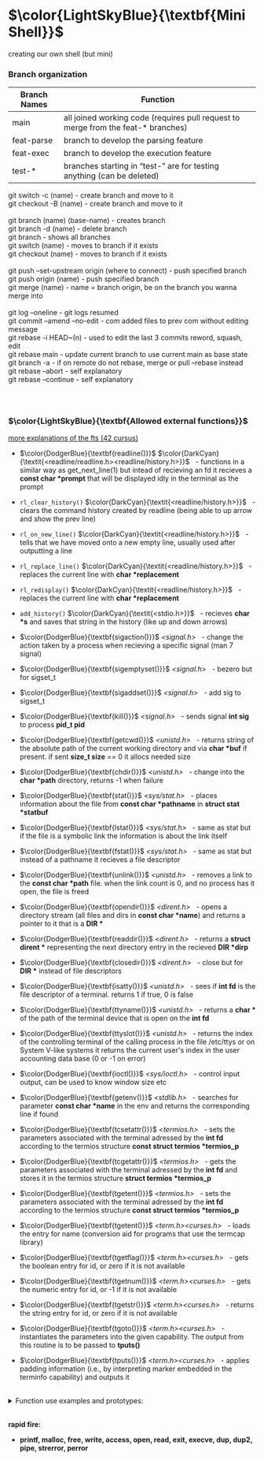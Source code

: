 # $\color{LightSkyBlue}{\textbf{Mini Shell}}$
creating our own shell (but mini)

### Branch organization
| Branch Names	| Function			|
| --------		| --------			|
| main			| all joined working code (requires pull request to merge from the feat-* branches)|
| feat-parse	| branch to develop the parsing feature		|
| feat-exec		| branch to develop the execution feature	|
| test-*		| branches starting in “test-” are for testing anything (can be deleted)	|

git switch -c (name) - create branch and move to it<br>
git checkout -B (name) - create branch and move to it<br>
<br>
git branch (name) (base-name) - creates branch<br>
git branch -d (name) - delete branch<br>
git branch - shows all branches<br>
git switch (name) - moves to branch if it exists<br>
git checkout (name) - moves to branch if it exists<br>
<br>
git push –set-upstream origin (where to connect) - push specified branch<br>
git push origin (name) - push specified branch<br>
git merge (name) - name = branch origin, be on the branch you wanna merge into<br>
<br>
git log –oneline - git logs resumed<br>
git commit –amend –no-edit - com added files to prev com without editing message<br>
git rebase -i HEAD~(n) - used to edit the last 3 commits
reword, squash, edit<br>
git rebase main - update current branch to use current main as base state<br>
git branch -a  - if on remote do not rebase, merge or pull –rebase instead<br>
git rebase –abort - self explanatory<br>
git rebase –continue - self explanatory<br>

### <br>
### $\color{LightSkyBlue}{\textbf{Allowed external functions}}$

[more explanations of the fts (42 cursus)](https://42-cursus.gitbook.io/guide/rank-03/minishell/functions)

* $\color{DodgerBlue}{\textbf{readline()}}$ $\color{DarkCyan}{\textit{<readline/readline.h><readline/history.h>}}$ &nbsp; - functions in a similar way as get_next_line(1) but intead of recieving an fd it recieves a **const char \*prompt** that will be displayed idly in the terminal as the prompt

* ```rl_clear_history()``` $\color{DarkCyan}{\textit{<readline/history.h>}}$ &nbsp; - clears the command history created by readline (being able to up arrow and show the prev line)

* ```rl_on_new_line()``` $\color{DarkCyan}{\textit{<readline/history.h>}}$ &nbsp; - tells that we have moved onto a new empty line, usually used after outputting a line

* ```rl_replace_line()``` $\color{DarkCyan}{\textit{<readline/history.h>}}$ &nbsp; - replaces the current line with **char \*replacement**

* ```rl_redisplay()``` $\color{DarkCyan}{\textit{<readline/history.h>}}$ &nbsp; - replaces the current line with **char \*replacement**

* ```add_history()``` $\color{DarkCyan}{\textit{<stdio.h>}}$ &nbsp; - recieves **char \*s** and saves that string in the history (like up and down arrows)

* $\color{DodgerBlue}{\textbf{sigaction()}}$ _<signal.h>_ &nbsp; - change the action taken by a process when recieving a specific signal (man 7 signal)

* $\color{DodgerBlue}{\textbf{sigemptyset()}}$ _<signal.h>_ &nbsp; - bezero but for sigset_t

* $\color{DodgerBlue}{\textbf{sigaddset()}}$ _<signal.h>_ &nbsp; - add sig to sigset_t

* $\color{DodgerBlue}{\textbf{kill()}}$ _<signal.h>_ &nbsp; - sends signal **int sig** to process **pid_t pid**

* $\color{DodgerBlue}{\textbf{getcwd()}}$ _<unistd.h>_ &nbsp; - returns string of the absolute path of the current working directory and via **char \*buf** if present. if sent **size_t size** == 0 it allocs needed size  

* $\color{DodgerBlue}{\textbf{chdir()}}$ _<unistd.h>_ &nbsp; - change into the **char \*path** directory, returns -1 when failure

* $\color{DodgerBlue}{\textbf{stat()}}$ _<sys/stat.h>_ &nbsp; -  places information about the file from  **const char \*pathname** in **struct stat \*statbuf** 

* $\color{DodgerBlue}{\textbf{lstat()}}$ _<sys/stat.h>_ &nbsp; - same as stat but if the file is a symbolic link the information is about the link itself

* $\color{DodgerBlue}{\textbf{fstat()}}$ _<sys/stat.h>_ &nbsp; - same as stat but instead of a pathname it recieves a file descriptor

* $\color{DodgerBlue}{\textbf{unlink()}}$ _<unistd.h>_ &nbsp; - removes a link to the **const char \*path** file. when the link count is 0, and no process has it open, the file is freed

* $\color{DodgerBlue}{\textbf{opendir()}}$ _<dirent.h>_ &nbsp; - opens a directory stream (all files and dirs in **const char \*name**) and returns a pointer to it that is a **DIR \***

* $\color{DodgerBlue}{\textbf{readdir()}}$ _<dirent.h>_ &nbsp; - returns a **struct dirent \*** representing the next directory entry in the recieved **DIR \*dirp**

* $\color{DodgerBlue}{\textbf{closedir()}}$ _<dirent.h>_ &nbsp; - close but for **DIR \*** instead of file descriptors

* $\color{DodgerBlue}{\textbf{isatty()}}$ _<unistd.h>_ &nbsp; - sees if **int fd** is the file descriptor of a terminal. returns 1 if true, 0 is false

* $\color{DodgerBlue}{\textbf{ttyname()}}$ _<unistd.h>_ &nbsp; - returns a **char \*** of the path of the terminal device that is open on the **int fd**

* $\color{DodgerBlue}{\textbf{ttyslot()}}$ _<unistd.h>_ &nbsp; - returns the index of the controlling terminal of the calling process in the file /etc/ttys or on System  V-like systems it returns the current user's index in the user accounting data base (0 or -1 on error)

* $\color{DodgerBlue}{\textbf{ioctl()}}$ _<sys/ioctl.h>_ &nbsp; - control input output, can be used to know window size etc

* $\color{DodgerBlue}{\textbf{getenv()}}$ _<stdlib.h>_ &nbsp; - searches for parameter **const char \*name** in the env and returns the corresponding line if found 

* $\color{DodgerBlue}{\textbf{tcsetattr()}}$ _<termios.h>_ &nbsp; - sets the parameters associated  with  the  terminal adressed by the **int fd** according to the termios structure **const struct termios \*termios_p**

* $\color{DodgerBlue}{\textbf{tcgetattr()}}$ _<termios.h>_ &nbsp; - gets the parameters associated  with  the  terminal adressed by the **int fd** and stores it in the termios structure **struct termios \*termios_p**

* $\color{DodgerBlue}{\textbf{tgetent()}}$ _<termios.h>_ &nbsp; - sets the parameters associated  with  the  terminal adressed by the **int fd** according to the termios structure **const struct termios \*termios_p**

* $\color{DodgerBlue}{\textbf{tgetent()}}$ _<term.h><curses.h>_ &nbsp; -  loads the entry for name (conversion aid for programs that use the termcap library)

* $\color{DodgerBlue}{\textbf{tgetflag()}}$ _<term.h><curses.h>_ &nbsp; - gets the boolean entry for id, or zero if it is not available

* $\color{DodgerBlue}{\textbf{tgetnum()}}$ _<term.h><curses.h>_ &nbsp; - gets the numeric entry for id, or -1 if it is not available

* $\color{DodgerBlue}{\textbf{tgetstr()}}$ _<term.h><curses.h>_ &nbsp; - returns the string entry for id, or zero if it is not available

* $\color{DodgerBlue}{\textbf{tgoto()}}$ _<term.h><curses.h>_ &nbsp; -  instantiates the parameters into the given capability. The output from this routine is to be passed to **tputs()**

* $\color{DodgerBlue}{\textbf{tputs()}}$ _<term.h><curses.h>_ &nbsp; -   applies padding information (i.e., by interpreting marker embedded in the terminfo capability) and outputs it

<br>
<details>
<summary> Function use examples and prototypes:</summary>
<br>

* **char \*readline (const char \*prompt);** 
	```		c
	char *ret = readline("(Prompt) Your input goes here: ");
	if (ret == NULL)
		// EOF on empty line (CTRL + D)
	else
		printf("input collected: %s", ret);
	```

* **void rl_clear_history(void);** 

* **void rl_clear_history(void);** 

* **add_history() _<stdio.h>_ -** recieves **char \*s** and saves that string in the history (like up and down arrows)

* **sigaction() _<signal.h>_ -** change the action taken by a process when recieving a specific signal (man 7 signal)

* **sigemptyset() _<signal.h>_ -** bezero but for sigset_t

* **sigaddset() _<signal.h>_ -** add sig to sigset_t

* **kill() _<signal.h>_ -** sends signal **int sig** to process **pid_t pid**

* **getcwd() _<unistd.h>_ -** returns string of the absolute path of the current working directory and via **char \*buf** if present. if sent **size_t size** == 0 it allocs needed size  

* **int chdir(const char \*path);** 
	```		c
	int ret = chdir("Inc/libft");
	if (ret == -1)
		// error
	if (ret == 0)
		// success
	```
</details>

<br>**rapid fire:**
* **printf, malloc, free, write, access, open, read, exit, execve, dup, dup2, pipe, strerror, perror**